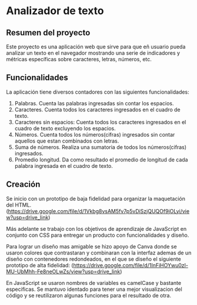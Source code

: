 # Analizador de texto

## Resumen del proyecto

Este proyecto es una aplicación web que sirve para que eñ usuario
pueda analizar un texto en el navegador mostrando una serie de indicadores y
métricas específicas sobre caracteres, letras, números, etc. 

## Funcionalidades

La aplicación tiene diversos contadores con las siguientes funcionalidades:
1. Palabras. Cuenta las palabras ingresadas sin contar los espacios.
2. Caracteres. Cuenta todos los caracteres ingresados en el cuadro de texto.
3. Caracteres sin espacios: Cuenta todos los caracteres ingresados en el cuadro de texto excluyendo los espacios.
4. Números. Cuenta todos los números(cifras) ingresados sin contar aquellos que estan combinados con letras.
5. Suma de números. Realiza una sumatoria de todos los números(cifras) ingresados.
6. Promedio longitud. Da como resultado el promedio de longitud de cada palabra ingresada en el cuadro de texto.

## Creación

Se inicio con un prototipo de baja fidelidad para organizar la maquetación del HTML.
(https://drive.google.com/file/d/1Vkbg8vsAM5fv7p5vDiSzjQUQOf9jOLyi/view?usp=drive_link)

Más adelante se trabajo con los objetivos de aprendizaje de JavaScript en conjunto con CSS para entregar un producto con funcionalidades y diseño.

Para lograr un diseño mas amigable se hizo apoyo de Canva donde se usaron colores que contrastaran y combinaran con la interfaz ademas de un diseño con contenedores redondeados, en el que se diseño el siguiente prototipo de alta fidelidad:
(https://drive.google.com/file/d/1InFiHOYwu0zl-MU-UbMhh-Fe8neOLwZs/view?usp=drive_link)


En JavaScript se usaron nombres de variables es camelCase y bastante especificas. Se mantuvo identado para tener una mejor visualizacion del código y se reutilizaron algunas funciones para el resultado de otra.






